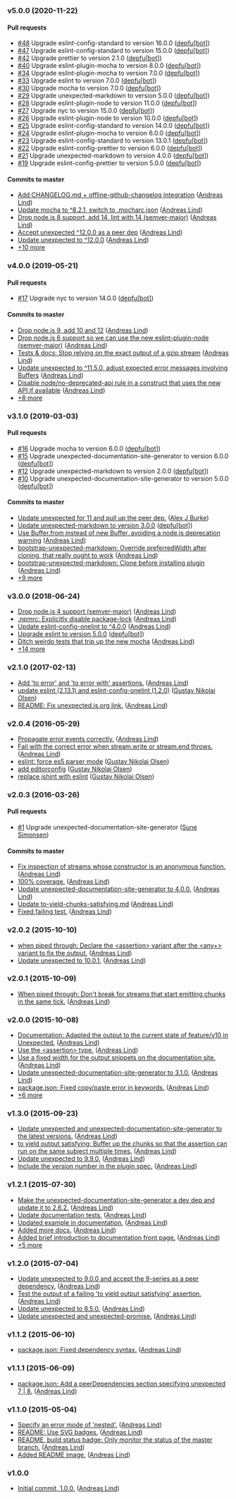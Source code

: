 ### v5.0.0 (2020-11-22)

#### Pull requests

- [#48](https://github.com/unexpectedjs/unexpected-stream/pull/48) Upgrade eslint-config-standard to version 16.0.0 ([depfu[bot]](mailto:23717796+depfu[bot]@users.noreply.github.com))
- [#47](https://github.com/unexpectedjs/unexpected-stream/pull/47) Upgrade eslint-config-standard to version 15.0.0 ([depfu[bot]](mailto:23717796+depfu[bot]@users.noreply.github.com))
- [#42](https://github.com/unexpectedjs/unexpected-stream/pull/42) Upgrade prettier to version 2.1.0 ([depfu[bot]](mailto:23717796+depfu[bot]@users.noreply.github.com))
- [#40](https://github.com/unexpectedjs/unexpected-stream/pull/40) Upgrade eslint-plugin-mocha to version 8.0.0 ([depfu[bot]](mailto:23717796+depfu[bot]@users.noreply.github.com))
- [#34](https://github.com/unexpectedjs/unexpected-stream/pull/34) Upgrade eslint-plugin-mocha to version 7.0.0 ([depfu[bot]](mailto:23717796+depfu[bot]@users.noreply.github.com))
- [#33](https://github.com/unexpectedjs/unexpected-stream/pull/33) Upgrade eslint to version 7.0.0 ([depfu[bot]](mailto:23717796+depfu[bot]@users.noreply.github.com))
- [#30](https://github.com/unexpectedjs/unexpected-stream/pull/30) Upgrade mocha to version 7.0.0 ([depfu[bot]](mailto:23717796+depfu[bot]@users.noreply.github.com))
- [#29](https://github.com/unexpectedjs/unexpected-stream/pull/29) Upgrade unexpected-markdown to version 5.0.0 ([depfu[bot]](mailto:23717796+depfu[bot]@users.noreply.github.com))
- [#28](https://github.com/unexpectedjs/unexpected-stream/pull/28) Upgrade eslint-plugin-node to version 11.0.0 ([depfu[bot]](mailto:23717796+depfu[bot]@users.noreply.github.com))
- [#27](https://github.com/unexpectedjs/unexpected-stream/pull/27) Upgrade nyc to version 15.0.0 ([depfu[bot]](mailto:23717796+depfu[bot]@users.noreply.github.com))
- [#26](https://github.com/unexpectedjs/unexpected-stream/pull/26) Upgrade eslint-plugin-node to version 10.0.0 ([depfu[bot]](mailto:23717796+depfu[bot]@users.noreply.github.com))
- [#25](https://github.com/unexpectedjs/unexpected-stream/pull/25) Upgrade eslint-config-standard to version 14.0.0 ([depfu[bot]](mailto:23717796+depfu[bot]@users.noreply.github.com))
- [#24](https://github.com/unexpectedjs/unexpected-stream/pull/24) Upgrade eslint-plugin-mocha to version 6.0.0 ([depfu[bot]](mailto:23717796+depfu[bot]@users.noreply.github.com))
- [#23](https://github.com/unexpectedjs/unexpected-stream/pull/23) Upgrade eslint-config-standard to version 13.0.1 ([depfu[bot]](mailto:23717796+depfu[bot]@users.noreply.github.com))
- [#22](https://github.com/unexpectedjs/unexpected-stream/pull/22) Upgrade eslint-config-prettier to version 6.0.0 ([depfu[bot]](mailto:23717796+depfu[bot]@users.noreply.github.com))
- [#21](https://github.com/unexpectedjs/unexpected-stream/pull/21) Upgrade unexpected-markdown to version 4.0.0 ([depfu[bot]](mailto:23717796+depfu[bot]@users.noreply.github.com))
- [#19](https://github.com/unexpectedjs/unexpected-stream/pull/19) Upgrade eslint-config-prettier to version 5.0.0 ([depfu[bot]](mailto:depfu[bot]@users.noreply.github.com))

#### Commits to master

- [Add CHANGELOG.md + offline-github-changelog integration](https://github.com/unexpectedjs/unexpected-stream/commit/dbe5d5aca53629b7e6d7c1c8717bd8d3850c7551) ([Andreas Lind](mailto:andreaslindpetersen@gmail.com))
- [Update mocha to ^8.2.1, switch to .mocharc.json](https://github.com/unexpectedjs/unexpected-stream/commit/5df950954afba13a8f28d1c05a4e9cb072888ae1) ([Andreas Lind](mailto:andreaslindpetersen@gmail.com))
- [Drop node.js 8 support, add 14, lint with 14 \(semver-major\)](https://github.com/unexpectedjs/unexpected-stream/commit/978007e96210b3c5ae81f4834679f17f419d9b21) ([Andreas Lind](mailto:andreaslindpetersen@gmail.com))
- [Accept unexpected ^12.0.0 as a peer dep](https://github.com/unexpectedjs/unexpected-stream/commit/f2f5ba576271c4c20a5d70606abce141ac55e9f5) ([Andreas Lind](mailto:andreaslindpetersen@gmail.com))
- [Update unexpected to ^12.0.0](https://github.com/unexpectedjs/unexpected-stream/commit/dca8ca69351229329f656a182d8250da8b4adfa8) ([Andreas Lind](mailto:andreaslindpetersen@gmail.com))
- [+10 more](https://github.com/unexpectedjs/unexpected-stream/compare/v4.0.0...v5.0.0)

### v4.0.0 (2019-05-21)

#### Pull requests

- [#17](https://github.com/unexpectedjs/unexpected-stream/pull/17) Upgrade nyc to version 14.0.0 ([depfu[bot]](mailto:depfu[bot]@users.noreply.github.com))

#### Commits to master

- [Drop node.js 9, add 10 and 12](https://github.com/unexpectedjs/unexpected-stream/commit/5a215f2efcc8a186db97c748bc73e8c132ef56b9) ([Andreas Lind](mailto:andreaslindpetersen@gmail.com))
- [Drop node.js 6 support so we can use the new eslint-plugin-node \(semver-major\)](https://github.com/unexpectedjs/unexpected-stream/commit/2c074f5df25013058de285cb8df4944c52b2d02f) ([Andreas Lind](mailto:andreaslindpetersen@gmail.com))
- [Tests & docs: Stop relying on the exact output of a gzip stream](https://github.com/unexpectedjs/unexpected-stream/commit/38c9fdde42576d3cbc290adbe0c4664cbf01653d) ([Andreas Lind](mailto:andreaslindpetersen@gmail.com))
- [Update unexpected to ^11.5.0, adjust expected error messages involving Buffers](https://github.com/unexpectedjs/unexpected-stream/commit/ebd74d9588b98ca9b5578c249577f9683722039b) ([Andreas Lind](mailto:andreaslindpetersen@gmail.com))
- [Disable node\/no-deprecated-api rule in a construct that uses the new API if available](https://github.com/unexpectedjs/unexpected-stream/commit/0ce63de08945b1b692cec3cc4e19e5ca23f1928d) ([Andreas Lind](mailto:andreaslindpetersen@gmail.com))
- [+8 more](https://github.com/unexpectedjs/unexpected-stream/compare/v3.1.0...v4.0.0)

### v3.1.0 (2019-03-03)

#### Pull requests

- [#16](https://github.com/unexpectedjs/unexpected-stream/pull/16) Upgrade mocha to version 6.0.0 ([depfu[bot]](mailto:depfu[bot]@users.noreply.github.com))
- [#15](https://github.com/unexpectedjs/unexpected-stream/pull/15) Upgrade unexpected-documentation-site-generator to version 6.0.0 ([depfu[bot]](mailto:depfu[bot]@users.noreply.github.com))
- [#12](https://github.com/unexpectedjs/unexpected-stream/pull/12) Upgrade unexpected-markdown to version 2.0.0 ([depfu[bot]](mailto:depfu[bot]@users.noreply.github.com))
- [#10](https://github.com/unexpectedjs/unexpected-stream/pull/10) Upgrade unexpected-documentation-site-generator to version 5.0.0 ([depfu[bot]](mailto:depfu[bot]@users.noreply.github.com))

#### Commits to master

- [Update unexpected for 11 and pull up the peer dep.](https://github.com/unexpectedjs/unexpected-stream/commit/79749d1735bbc3d36c616ec8a503b5f5bbe7866a) ([Alex J Burke](mailto:alex@alexjeffburke.com))
- [Update unexpected-markdown to version 3.0.0](https://github.com/unexpectedjs/unexpected-stream/commit/45b0ffde0ed95ecdedeac25ede7db641264a2973) ([depfu[bot]](mailto:depfu[bot]@users.noreply.github.com))
- [Use Buffer.from instead of new Buffer, avoiding a node.js deprecation warning](https://github.com/unexpectedjs/unexpected-stream/commit/39b6dc796c4fbff786fa1cafaccfd792e289c798) ([Andreas Lind](mailto:andreaslindpetersen@gmail.com))
- [bootstrap-unexpected-markdown: Override preferredWidth after cloning, that really ought to work](https://github.com/unexpectedjs/unexpected-stream/commit/29f3521ddba086979cba0ce3ee2532ba4bf921eb) ([Andreas Lind](mailto:andreaslindpetersen@gmail.com))
- [bootstrap-unexpected-markdown: Clone before installing plugin](https://github.com/unexpectedjs/unexpected-stream/commit/0958de5cacbf843758300933a172953ebcc43e1b) ([Andreas Lind](mailto:andreaslindpetersen@gmail.com))
- [+9 more](https://github.com/unexpectedjs/unexpected-stream/compare/v3.0.0...v3.1.0)

### v3.0.0 (2018-06-24)

- [Drop node.js 4 support \(semver-major\)](https://github.com/unexpectedjs/unexpected-stream/commit/c703a60e8ac511300f28f3e32abbb1ec8658683e) ([Andreas Lind](mailto:andreaslindpetersen@gmail.com))
- [.npmrc: Explicitly disable package-lock](https://github.com/unexpectedjs/unexpected-stream/commit/03e24a34a4424da72b5ef3d47129e88db968b475) ([Andreas Lind](mailto:andreaslindpetersen@gmail.com))
- [Update eslint-config-onelint to ^4.0.0](https://github.com/unexpectedjs/unexpected-stream/commit/db4afa8cca5374a80b5a52a17c029e08c89135dc) ([Andreas Lind](mailto:andreaslindpetersen@gmail.com))
- [Upgrade eslint to version 5.0.0](https://github.com/unexpectedjs/unexpected-stream/commit/5d381f3bdb5b5f56e5fdecb2a414237ae7f8e363) ([depfu[bot]](mailto:depfu[bot]@users.noreply.github.com))
- [Ditch weirdo tests that trip up the new mocha](https://github.com/unexpectedjs/unexpected-stream/commit/b080e9cec9c15fb2277efb8ee96b4f63ccfcf9de) ([Andreas Lind](mailto:andreaslindpetersen@gmail.com))
- [+14 more](https://github.com/unexpectedjs/unexpected-stream/compare/v2.1.0...v3.0.0)

### v2.1.0 (2017-02-13)

- [Add 'to error' and 'to error with' assertions.](https://github.com/unexpectedjs/unexpected-stream/commit/5835f2669ad5a28fe4b26aeba32f5acd2da21302) ([Andreas Lind](mailto:andreas@one.com))
- [update eslint \(2.13.1\) and eslint-config-onelint \(1.2.0\)](https://github.com/unexpectedjs/unexpected-stream/commit/011f5ac6f9df0a993fe91fd79691f3d9367d2c55) ([Gustav Nikolaj Olsen](mailto:gno@one.com))
- [README: Fix unexpected.js.org link.](https://github.com/unexpectedjs/unexpected-stream/commit/0a448571c400bfc02470770a8995bdbbcdad38ab) ([Andreas Lind](mailto:andreas@one.com))

### v2.0.4 (2016-05-29)

- [Propagate error events correctly.](https://github.com/unexpectedjs/unexpected-stream/commit/3e4ca5210aa1942a4041608ee27aeb2b456279f8) ([Andreas Lind](mailto:andreas@one.com))
- [Fail with the correct error when stream.write or stream.end throws.](https://github.com/unexpectedjs/unexpected-stream/commit/dc19f1f96484f8ad407b9e4a7fcfc26c27b42121) ([Andreas Lind](mailto:andreas@one.com))
- [eslint: force es5 parser mode](https://github.com/unexpectedjs/unexpected-stream/commit/8f9724d38c0436de597daacecb1ee0f569884c5a) ([Gustav Nikolaj Olsen](mailto:gno@one.com))
- [add editorconfig](https://github.com/unexpectedjs/unexpected-stream/commit/dd9fe6d1bd6f3a3659f26080170dd1f422a6f4f3) ([Gustav Nikolaj Olsen](mailto:gno@one.com))
- [replace jshint with eslint](https://github.com/unexpectedjs/unexpected-stream/commit/aa99342051f340f4ec1aecfacae2c772f8fbe027) ([Gustav Nikolaj Olsen](mailto:gno@one.com))

### v2.0.3 (2016-03-26)

#### Pull requests

- [#1](https://github.com/unexpectedjs/unexpected-stream/pull/1) Upgrade unexpected-documentation-site-generator ([Sune Simonsen](mailto:sune@we-knowhow.dk))

#### Commits to master

- [Fix inspection of streams whose constructor is an anonymous function.](https://github.com/unexpectedjs/unexpected-stream/commit/0facfdf41501c1d3abc6a307fe3ed8a6a356c759) ([Andreas Lind](mailto:andreas@one.com))
- [100% coverage.](https://github.com/unexpectedjs/unexpected-stream/commit/ed04fe5b69b119aa3935a46c6edfe08a9476703e) ([Andreas Lind](mailto:andreas@one.com))
- [Update unexpected-documentation-site-generator to 4.0.0.](https://github.com/unexpectedjs/unexpected-stream/commit/47fa864ffe424a9d39bd01c099ac7daf7231b2aa) ([Andreas Lind](mailto:andreas@one.com))
- [Update to-yield-chunks-satisfying.md](https://github.com/unexpectedjs/unexpected-stream/commit/991e86961c3750432a24ac2c0285ccfff921c489) ([Andreas Lind](mailto:andreas@one.com))
- [Fixed failing test.](https://github.com/unexpectedjs/unexpected-stream/commit/b5404f100b413f99939a4b9ba85211f655987ad0) ([Andreas Lind](mailto:andreas@one.com))

### v2.0.2 (2015-10-10)

- [when piped through: Declare the &lt;assertion&gt; variant after the &lt;any+&gt; variant to fix the output.](https://github.com/unexpectedjs/unexpected-stream/commit/9586c856fdc4274ccf342bb5cac31b51d07138a2) ([Andreas Lind](mailto:andreas@one.com))
- [Update unexpected to 10.0.1.](https://github.com/unexpectedjs/unexpected-stream/commit/cce3e8672c9e77a11aabc59c339cc859523adcef) ([Andreas Lind](mailto:andreas@one.com))

### v2.0.1 (2015-10-09)

- [When piped through: Don't break for streams that start emitting chunks in the same tick.](https://github.com/unexpectedjs/unexpected-stream/commit/fca3f28fd9b6e1315e274b26d7779844ca42a9b5) ([Andreas Lind](mailto:andreas@one.com))

### v2.0.0 (2015-10-08)

- [Documentation: Adapted the output to the current state of feature\/v10 in Unexpected.](https://github.com/unexpectedjs/unexpected-stream/commit/e495ca9e17fa688e79a5bf74b3efd884bff5a56e) ([Andreas Lind](mailto:andreas@one.com))
- [Use the &lt;assertion&gt; type.](https://github.com/unexpectedjs/unexpected-stream/commit/4fb7f96cf5c4bcf3c21bb273cf63733ca90a0120) ([Andreas Lind](mailto:andreas@one.com))
- [Use a fixed width for the output snippets on the documentation site.](https://github.com/unexpectedjs/unexpected-stream/commit/b9f5b5277310ab76f63e20da077bda684d7a4aae) ([Andreas Lind](mailto:andreas@one.com))
- [Update unexpected-documentation-site-generator to 3.1.0.](https://github.com/unexpectedjs/unexpected-stream/commit/7ed8872b47163c24a313bb3b3ccb2d6824b92eeb) ([Andreas Lind](mailto:andreas@one.com))
- [package.json: Fixed copy\/paste error in keywords.](https://github.com/unexpectedjs/unexpected-stream/commit/09624512252b22c3382d5ad2c4e2116899721a40) ([Andreas Lind](mailto:andreas@one.com))
- [+6 more](https://github.com/unexpectedjs/unexpected-stream/compare/v1.3.0...v2.0.0)

### v1.3.0 (2015-09-23)

- [Update unexpected and unexpected-documentation-site-generator to the latest versions.](https://github.com/unexpectedjs/unexpected-stream/commit/73dff3c63ea3716effe86410139a53c92eb8fcd8) ([Andreas Lind](mailto:andreas@one.com))
- [to yield output satisfying: Buffer up the chunks so that the assertion can run on the same subject multiple times.](https://github.com/unexpectedjs/unexpected-stream/commit/faaa094e5e1d5dff75e5cd6684d3ea1787a3911f) ([Andreas Lind](mailto:andreas@one.com))
- [Update unexpected to 9.9.0.](https://github.com/unexpectedjs/unexpected-stream/commit/2e1d0c465d029578e451dd8697e255e8e2cf3cf7) ([Andreas Lind](mailto:andreas@one.com))
- [Include the version number in the plugin spec.](https://github.com/unexpectedjs/unexpected-stream/commit/6e6ea87f33648e61ee4f4c0bb67b74cdcfb2bc36) ([Andreas Lind](mailto:andreas@one.com))

### v1.2.1 (2015-07-30)

- [Make the unexpected-documentation-site-generator a dev dep and update it to 2.6.2.](https://github.com/unexpectedjs/unexpected-stream/commit/ce52be8efdf1b6b9bb512e832a872e529c0d598b) ([Andreas Lind](mailto:andreas@one.com))
- [Update documentation tests.](https://github.com/unexpectedjs/unexpected-stream/commit/c4a1c6c116fa912df0117c65b12c31a86a208382) ([Andreas Lind](mailto:andreas@one.com))
- [Updated example in documentation.](https://github.com/unexpectedjs/unexpected-stream/commit/518a566d31d6326e1ef80e7101bafa40df0b01db) ([Andreas Lind](mailto:andreas@one.com))
- [Added more docs.](https://github.com/unexpectedjs/unexpected-stream/commit/f85a4dc69928e96c2bac408807ee400b210d8543) ([Andreas Lind](mailto:andreas@one.com))
- [Added brief introduction to documentation front page.](https://github.com/unexpectedjs/unexpected-stream/commit/a5b988c6c90bddd220988f08bd6f02ec402c7a93) ([Andreas Lind](mailto:andreas@one.com))
- [+5 more](https://github.com/unexpectedjs/unexpected-stream/compare/v1.2.0...v1.2.1)

### v1.2.0 (2015-07-04)

- [Update unexpected to 9.0.0 and accept the 9-series as a peer dependency.](https://github.com/unexpectedjs/unexpected-stream/commit/829937d379b7a830a37f390bb5cfb97cb9d3947b) ([Andreas Lind](mailto:andreas@one.com))
- [Test the output of a failing 'to yield output satisfying' assertion.](https://github.com/unexpectedjs/unexpected-stream/commit/821c7a8579a52338d1dfa2f6bbfd5901d85d5c12) ([Andreas Lind](mailto:andreas@one.com))
- [Update unexpected to 8.5.0.](https://github.com/unexpectedjs/unexpected-stream/commit/c95bfdebd2c65975b1343115d91523a775d744e6) ([Andreas Lind](mailto:andreas@one.com))
- [Update unexpected and unexpected-promise.](https://github.com/unexpectedjs/unexpected-stream/commit/5c4e3f35b42407be31d73aaef08a01cb1afa4f0c) ([Andreas Lind](mailto:andreas@one.com))

### v1.1.2 (2015-06-10)

- [package.json: Fixed dependency syntax.](https://github.com/unexpectedjs/unexpected-stream/commit/9e79d8f0edfcec704c351b22655e77e75f0cc85a) ([Andreas Lind](mailto:andreas@one.com))

### v1.1.1 (2015-06-09)

- [package.json: Add a peerDependencies section specifying unexpected 7 | 8.](https://github.com/unexpectedjs/unexpected-stream/commit/56df03fb7ca97d6b98b4af630989ee52979f8649) ([Andreas Lind](mailto:andreas@one.com))

### v1.1.0 (2015-05-04)

- [Specify an error mode of 'nested'.](https://github.com/unexpectedjs/unexpected-stream/commit/59c043088f7c834467f69ce3bcba6541a23d8cc1) ([Andreas Lind](mailto:andreas@one.com))
- [README: Use SVG badges.](https://github.com/unexpectedjs/unexpected-stream/commit/69154ea120b8bec64ba659f75ffc4f0d860d9c84) ([Andreas Lind](mailto:andreas@one.com))
- [README, build status badge: Only monitor the status of the master branch.](https://github.com/unexpectedjs/unexpected-stream/commit/e8a2401926390f6e259e9e35a4e9e8ed087e4883) ([Andreas Lind](mailto:andreas@one.com))
- [Added README image.](https://github.com/unexpectedjs/unexpected-stream/commit/ef1e43d4dde751d5c748051331d3a8eadd1eae85) ([Andreas Lind](mailto:andreas@one.com))

### v1.0.0
- [Initial commit, 1.0.0.](https://github.com/unexpectedjs/unexpected-stream/commit/cffde507f27bd293aa99629a7649a6370fc33a04) ([Andreas Lind](mailto:andreas@one.com))

